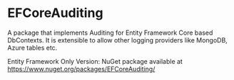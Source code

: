 # EFCoreAuditing
A package that implements Auditing for Entity Framework Core based DbContexts. It is extensible to allow other logging providers like MongoDB, Azure tables etc.

Entity Framework Only Version: NuGet package available at https://www.nuget.org/packages/EFCoreAuditing/

